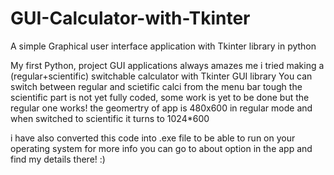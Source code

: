 # GUI-Calculator-with-Tkinter
A simple Graphical user interface application with Tkinter library in python

My first Python, project GUI applications always amazes me i tried making a (regular+scientific) switchable calculator with Tkinter GUI library
You can switch between regular and scietific calci from the menu bar tough the scientific part is not yet fully coded, some work is yet to be done but the regular one works!
the geomertry of app is 480x600 in regular mode and when switched to scientific it turns to 1024*600

i have also converted this code into .exe file to be able to run on your operating system
for more info you can go to about option in the app and find my details there! 
:)


